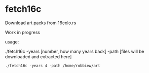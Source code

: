 # fetch16c
Download art packs from 16colo.rs

Work in progress

usage:

./fetch16c -years [number, how many years back] -path [files will be downloaded and extracted here]

```./fetch16c -years 4 -path /home/robbiew/art```

